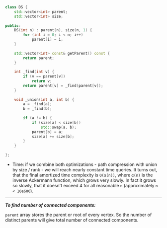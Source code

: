 ```cpp
class DS {
    std::vector<int> parent;
    std::vector<int> size;
    
public:
    DS(int n) : parent(n), size(n, 1) {
        for (int i = 0; i < n; i++)
            parent[i] = i;
    }
    
    std::vector<int> const& getParent() const {
        return parent;
    }
        
    int _find(int v) {
        if (v == parent[v])
            return v;
        return parent[v] = _find(parent[v]);
    }
    
    void _union(int a, int b) {
        a = _find(a);
        b = _find(b);
        
        if (a != b) {
            if (size[a] < size[b])
                std::swap(a, b);
            parent[b] = a;
            size[a] += size[b];
        }
    }
    
};
```
- Time: if we combine both optimizations - path compression with union by size / rank - we will reach nearly constant time queries. It turns out, that the final amortized time complexity is `O(α(n))`, where `α(n)` is the inverse Ackermann function, which grows very slowly. In fact it grows so slowly, that it doesn't exceed 4 for all reasonable `n` (approximately `n < 10e600`).

<hr/>

***To find number of connected components:***

`parent` array stores the parent or root of every vertex. So the number of distinct parents will give total number of connected components.
